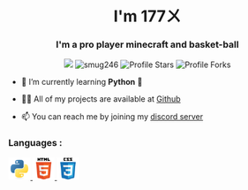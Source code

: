 <!-- https://github.com/cyrus4bk/ -->

<h1 align="center">I'm 177ㄨ</h1>
<h3 align="center">I'm a pro player minecraft and basket-ball</h3>

<p align="center"> 
<img src= "https://cdn.discordapp.com/attachments/905488065571741766/1076511487922815066/177_Banniere_noir_et_blanc.png"/>
<img src="https://komarev.com/ghpvc/?username=smug246&label=Profile%20views&color=5c12df&style=flat" alt="smug246" />
<img src="https://img.shields.io/badge/dynamic/json?&label=Total%20Stars&color=5c12df&style=flat&style=for-the-badge&query=%24.stars&url=https://api.github-star-counter.workers.dev/user/Smug246" alt="Profile Stars"></a>
<img src="https://img.shields.io/badge/dynamic/json?&label=Total%20Forks&color=5c12df&style=flat&style=for-the-badge&query=%24.forks&url=https://api.github-star-counter.workers.dev/user/Smug246" alt="Profile Forks"></a>
</p>


- 🐍 I’m currently learning **Python** 🐍

- 👨‍💻 All of my projects are available at [Github](https://github.com/Smug246?tab=repositories)

- 📫 You can reach me by joining my [discord server](https://discord.gg/WetKsQ3pEW)

<h3 align="left">Languages :</h3>
<p align="left"> <a href="https://www.python.org" target="_blank" rel="noreferrer"> <img src="https://raw.githubusercontent.com/devicons/devicon/master/icons/python/python-original.svg" alt="python" width="40" height="40"/> </a>
<a href="https://www.w3.org/html/" target="_blank" rel="noreferrer"> <img src="https://raw.githubusercontent.com/devicons/devicon/master/icons/html5/html5-original-wordmark.svg" alt="html5" width="40" height="40"/> </a> 
<a href="https://www.w3.org/Style/CSS/" target="_blank" rel="noreferrer"> <img src="https://raw.githubusercontent.com/devicons/devicon/master/icons/css3/css3-original-wordmark.svg" alt="css3" width="40" height="40"/> </a>
</p>
